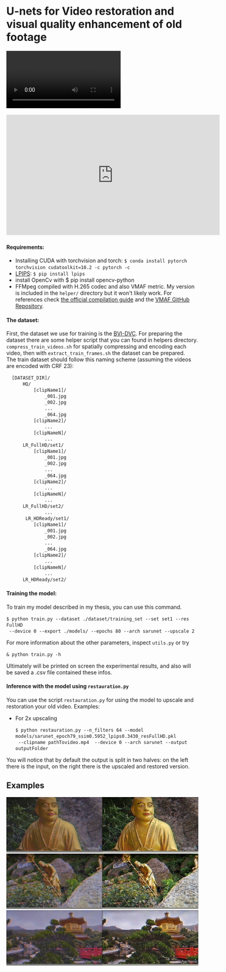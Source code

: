 # U-nets for Video restoration and visual quality enhancement of old footage
<video src="pics/f10000-0180.mp4"></video>
<iframe width="560" height="315" src="https://www.youtube.com/embed/FCY9JW-iUN0?si=hKigchXoQR0BGUMk" title="YouTube video player" frameborder="0" allow="accelerometer; autoplay; clipboard-write; encrypted-media; gyroscope; picture-in-picture; web-share" referrerpolicy="strict-origin-when-cross-origin" allowfullscreen></iframe>

#### Requirements:

- Installing CUDA with torchvision and torch: `$ conda install pytorch torchvision cudatoolkit=10.2 -c pytorch -c`
- [LPIPS](https://github.com/richzhang/PerceptualSimilarity): `$ pip install lpips`
- install OpenCv with $ pip install opencv-python
- FFMpeg compiled with H.265 codec and also VMAF metric. My version is included in the `helper/` directory but it won't
  likely work. For references
  check [the official compilation guide](https://trac.ffmpeg.org/wiki/CompilationGuide/Ubuntu) and
  the [VMAF GitHub Repository](https://github.com/Netflix/vmaf).

#### The dataset:

First, the dataset we use for training is the [BVI-DVC](https://arxiv.org/pdf/2003.13552). For preparing the dataset
there are some helper script that you can found in helpers directory.
`compress_train_videos.sh` for spatially compressing and encoding each video, then with `extract_train_frames.sh` the
dataset can be prepared.   
The train dataset should follow this naming scheme (assuming the videos are encoded with CRF 23):

```
  [DATASET_DIR]/
      HQ/
          [clipName1]/
              _001.jpg
              _002.jpg
              ...
              _064.jpg
          [clipName2]/
              ...
          [clipNameN]/
              ...
      LR_FullHD/set1/
          [clipName1]/
              _001.jpg
              _002.jpg
              ...
              _064.jpg
          [clipName2]/
              ...
          [clipNameN]/
              ...
      LR_FullHD/set2/
              ...
       LR_HDReady/set1/
          [clipName1]/
              _001.jpg
              _002.jpg
              ...
              _064.jpg
          [clipName2]/
              ...
          [clipNameN]/
              ...
      LR_HDReady/set2/

```

#### Training the model:

To train my model described in my thesis, you can use this command.

```
$ python train.py --dataset ./dataset/training_set --set set1 --res FullHD
 --device 0 --export ./models/ --epochs 80 --arch sarunet --upscale 2
```

For more information about the other parameters, inspect `utils.py` or try

```
& python train.py -h
```

Ultimately will be printed on screen the experimental results, and also will be saved a .csv file contained these infos.

#### Inference with the model using `restauration.py`

You can use the script `restauration.py` for using the model to upscale and restoration your old video. Examples:

- For 2x upscaling
    ```
    $ python restauration.py --n_filters 64 --model models/sarunet_epoch79_ssim0.5952_lpips0.3430_resFullHD.pkl
     --clipname pathTovideo.mp4  --device 0 --arch sarunet --output outputFolder

    ```

You will notice that by default the output is split in two halves: on the left there is the input, on the right there is
the upscaled and restored version.



## Examples

![HongKong_1](pics/hongKong_1.jpg)
![HongKong_2](pics/hongKong_2.jpg)
![HongKong_3](pics/hongKong_3.jpg)